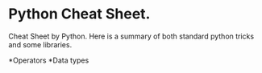 Python Cheat Sheet. 
=====================
Cheat Sheet by Python. Here is a summary of both standard python tricks and some libraries.

*Operators 
*Data types
